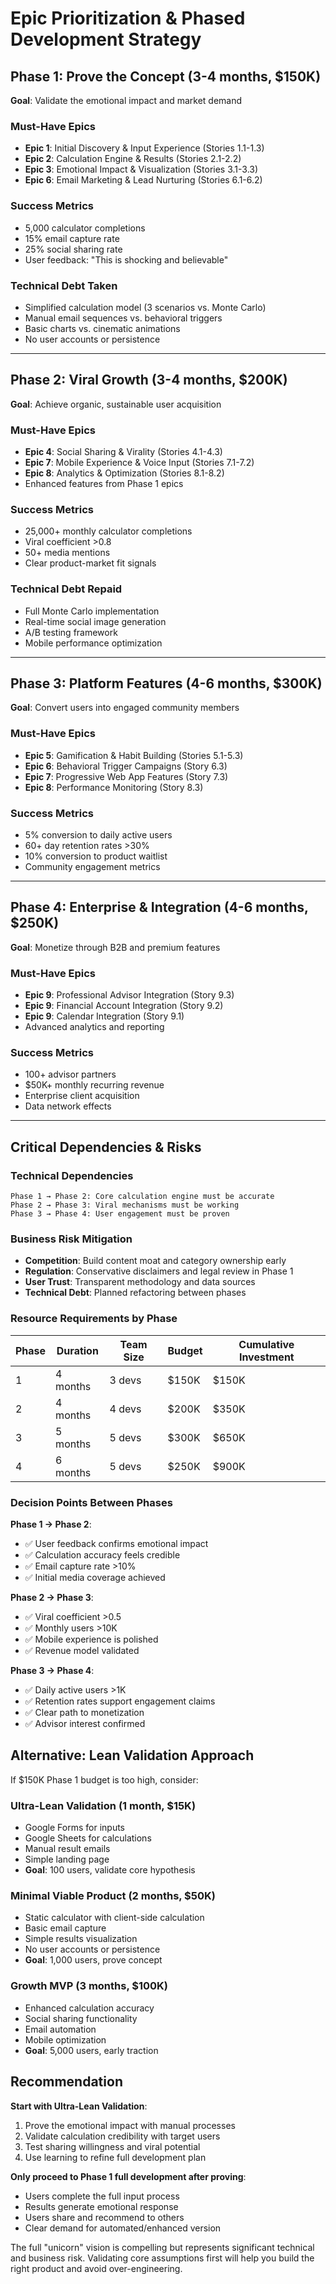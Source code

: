 # Epic Prioritization & Phased Development Strategy

## Phase 1: Prove the Concept (3-4 months, $150K)
**Goal**: Validate the emotional impact and market demand

### Must-Have Epics
- **Epic 1**: Initial Discovery & Input Experience (Stories 1.1-1.3)
- **Epic 2**: Calculation Engine & Results (Stories 2.1-2.2)
- **Epic 3**: Emotional Impact & Visualization (Stories 3.1-3.3)
- **Epic 6**: Email Marketing & Lead Nurturing (Stories 6.1-6.2)

### Success Metrics
- 5,000 calculator completions
- 15% email capture rate
- 25% social sharing rate
- User feedback: "This is shocking and believable"

### Technical Debt Taken
- Simplified calculation model (3 scenarios vs. Monte Carlo)
- Manual email sequences vs. behavioral triggers
- Basic charts vs. cinematic animations
- No user accounts or persistence

---

## Phase 2: Viral Growth (3-4 months, $200K)
**Goal**: Achieve organic, sustainable user acquisition

### Must-Have Epics
- **Epic 4**: Social Sharing & Virality (Stories 4.1-4.3)
- **Epic 7**: Mobile Experience & Voice Input (Stories 7.1-7.2)
- **Epic 8**: Analytics & Optimization (Stories 8.1-8.2)
- Enhanced features from Phase 1 epics

### Success Metrics
- 25,000+ monthly calculator completions
- Viral coefficient >0.8
- 50+ media mentions
- Clear product-market fit signals

### Technical Debt Repaid
- Full Monte Carlo implementation
- Real-time social image generation
- A/B testing framework
- Mobile performance optimization

---

## Phase 3: Platform Features (4-6 months, $300K)
**Goal**: Convert users into engaged community members

### Must-Have Epics
- **Epic 5**: Gamification & Habit Building (Stories 5.1-5.3)
- **Epic 6**: Behavioral Trigger Campaigns (Story 6.3)
- **Epic 7**: Progressive Web App Features (Story 7.3)
- **Epic 8**: Performance Monitoring (Story 8.3)

### Success Metrics
- 5% conversion to daily active users
- 60+ day retention rates >30%
- 10% conversion to product waitlist
- Community engagement metrics

---

## Phase 4: Enterprise & Integration (4-6 months, $250K)
**Goal**: Monetize through B2B and premium features

### Must-Have Epics
- **Epic 9**: Professional Advisor Integration (Story 9.3)
- **Epic 9**: Financial Account Integration (Story 9.2)
- **Epic 9**: Calendar Integration (Story 9.1)
- Advanced analytics and reporting

### Success Metrics
- 100+ advisor partners
- $50K+ monthly recurring revenue
- Enterprise client acquisition
- Data network effects

---

## Critical Dependencies & Risks

### Technical Dependencies
```
Phase 1 → Phase 2: Core calculation engine must be accurate
Phase 2 → Phase 3: Viral mechanisms must be working
Phase 3 → Phase 4: User engagement must be proven
```

### Business Risk Mitigation
- **Competition**: Build content moat and category ownership early
- **Regulation**: Conservative disclaimers and legal review in Phase 1
- **User Trust**: Transparent methodology and data sources
- **Technical Debt**: Planned refactoring between phases

### Resource Requirements by Phase

| Phase | Duration | Team Size | Budget | Cumulative Investment |
|-------|----------|-----------|--------|--------------------|
| 1     | 4 months | 3 devs    | $150K  | $150K             |
| 2     | 4 months | 4 devs    | $200K  | $350K             |
| 3     | 5 months | 5 devs    | $300K  | $650K             |
| 4     | 6 months | 5 devs    | $250K  | $900K             |

### Decision Points Between Phases

**Phase 1 → Phase 2**: 
- ✅ User feedback confirms emotional impact
- ✅ Calculation accuracy feels credible
- ✅ Email capture rate >10%
- ✅ Initial media coverage achieved

**Phase 2 → Phase 3**:
- ✅ Viral coefficient >0.5
- ✅ Monthly users >10K
- ✅ Mobile experience is polished
- ✅ Revenue model validated

**Phase 3 → Phase 4**:
- ✅ Daily active users >1K
- ✅ Retention rates support engagement claims
- ✅ Clear path to monetization
- ✅ Advisor interest confirmed

## Alternative: Lean Validation Approach

If $150K Phase 1 budget is too high, consider:

### Ultra-Lean Validation (1 month, $15K)
- Google Forms for inputs
- Google Sheets for calculations
- Manual result emails
- Simple landing page
- **Goal**: 100 users, validate core hypothesis

### Minimal Viable Product (2 months, $50K)
- Static calculator with client-side calculation
- Basic email capture
- Simple results visualization
- No user accounts or persistence
- **Goal**: 1,000 users, prove concept

### Growth MVP (3 months, $100K)
- Enhanced calculation accuracy
- Social sharing functionality
- Email automation
- Mobile optimization
- **Goal**: 5,000 users, early traction

## Recommendation

**Start with Ultra-Lean Validation**:
1. Prove the emotional impact with manual processes
2. Validate calculation credibility with target users
3. Test sharing willingness and viral potential
4. Use learning to refine full development plan

**Only proceed to Phase 1 full development after proving**:
- Users complete the full input process
- Results generate emotional response
- Users share and recommend to others
- Clear demand for automated/enhanced version

The full "unicorn" vision is compelling but represents significant technical and business risk. Validating core assumptions first will help you build the right product and avoid over-engineering.